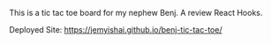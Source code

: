 This is a tic tac toe board for my nephew Benj. A review React Hooks.

Deployed Site: https://jemyishai.github.io/benj-tic-tac-toe/
